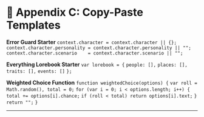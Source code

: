# 📘 Appendix C: Copy-Paste Templates

**Error Guard Starter**
`context.character = context.character || {};`
`context.character.personality = context.character.personality || "";`
`context.character.scenario    = context.character.scenario || "";`

**Everything Lorebook Starter**
`var lorebook = {`
`people: [],`
`places: [],`
`traits: [],`
`events: []`
`};`

**Weighted Choice Function**
`function weightedChoice(options) {`
`var roll = Math.random(), total = 0;`
`for (var i = 0; i < options.length; i++) {`
`total += options[i].chance;`
`if (roll < total) return options[i].text;`
`}`
`return "";`
`}`

---
